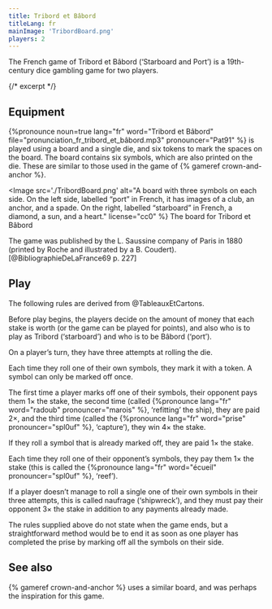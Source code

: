 ```yaml
---
title: Tribord et Bâbord
titleLang: fr
mainImage: 'TribordBoard.png'
players: 2
---
```


<p class="lead">The French game of <span class="noun" lang="fr">Tribord et Bâbord</span> (‘Starboard and
Port’) is a 19th-century dice gambling game for two players.</p>

{/* excerpt */}

## Equipment

{%pronounce noun=true lang="fr" word="Tribord et Bâbord"
file="pronunciation_fr_tribord_et_bâbord.mp3" pronouncer="Pat91" %} is played
using a board and a single die, and six tokens to mark the spaces on the board.
The board contains six symbols, which are also printed on the die. These are
similar to those used in the game of {% gameref crown-and-anchor %}.

<Image 
    src='./TribordBoard.png'
    alt="A board with three symbols on each side. On the left side, labelled “port” in French, it has images of a club, an anchor, and a spade. On the right, labelled “starboard” in French, a diamond, a sun, and a heart."
    license="cc0" %}
The board for  <span class="noun" lang="fr">Tribord et Bâbord</span>
</Image>

The game was published by the <span class="noun" lang="fr">L. Saussine</span> company of
Paris in 1880 (printed by <span class="noun" lang="fr">Roche</span> and illustrated by a
<span class="noun" lang="fr">B. Coudert</span>).[@BibliographieDeLaFrance69 p. 227]

## Play

The following rules are derived from @TableauxEtCartons.

Before play begins, the players decide on the amount of money that each stake is
worth (or the game can be played for points), and also who is to play as <span
lang="fr">Tribord</span> (‘starboard’) and who is to be <span
lang="fr">Bâbord</span> (‘port’).

On a player’s turn, they have three attempts at rolling the die.

Each time they roll one of their own symbols, they mark it with a token. A
symbol can only be marked off once.

The first time a player marks off one of their symbols, their opponent pays them
1× the stake, the second time (called {%pronounce lang="fr" word="radoub"
pronouncer="marois" %}, ‘refitting’ the ship), they are paid 2×, and the third
time (called the {%pronounce lang="fr" word="prise" pronouncer="spl0uf" %},
‘capture’), they win 4× the stake.

If they roll a symbol that is already marked off, they are paid 1× the stake.

Each time they roll one of their opponent’s symbols, they pay them 1× the stake
(this is called the {%pronounce lang="fr" word="écueil" pronouncer="spl0uf" %},
‘reef’).

If a player doesn’t manage to roll a single one of their own symbols in their
three attempts, this is called <span lang="fr">naufrage</span> (‘shipwreck’),
and they must pay their opponent 3× the stake in addition to any payments
already made.

The rules supplied above do not state when the game ends, but a straightforward
method would be to end it as soon as one player has completed the <span
lang="fr">prise</span> by marking off all the symbols on their side.

## See also

{% gameref crown-and-anchor %} uses a similar board, and was perhaps the
inspiration for this game.
